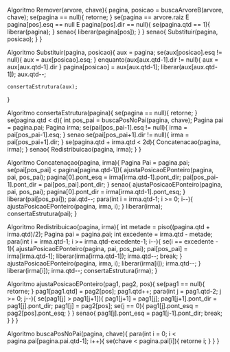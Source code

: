 Algoritmo Remover(arvore, chave){
	pagina, posicao = buscaArvoreB(arvore, chave);
	se(pagina == null){
		retorne;
	}
	se(pagina == arvore.raiz E pagina[pos].esq == null E pagina[pos].dir == null){
		se(pagina.qtd == 1){
			liberar(pagina);
		}
		senao{
			liberar(pagina[pos]);
		}
	}
	senao{
		Substituir(pagina, posicao);
	}
}

Algoritmo Substituir(pagina, posicao){
	aux = pagina;
	se(aux[posicao].esq != null){
		aux = aux[posicao].esq;
	}
	enquanto(aux[aux.qtd-1].dir != null){
		aux = aux[aux.qtd-1].dir
	}
	pagina[posicao] = aux[aux.qtd-1];
	liberar(aux[aux.qtd-1]);
	aux.qtd--;
	
	consertaEstrutura(aux);
}

Algoritmo consertaEstrutura(pagina){
	se(pagina == null){
		retorne;
	}
	se(pagina.qtd < d){
		int pos_pai = buscaPosNoPai(pagina, chave);
		Pagina pai = pagina.pai;
		Pagina irma;
		se(pai[pos_pai-1].esq != null){
			irma = pai[pos_pai-1].esq;
		}
		senao se(pai[pos_pai+1].dir != null){
			irma = pai[pos_pai+1].dir;
		}
		se(pagina.qtd + irma.qtd < 2d){
			Concatenacao(pagina, irma);
		}
		senao{
			Redistribuicao(pagina, irma);
		}
}

Algoritmo Concatenaçao(pagina, irma){
	Pagina Pai = pagina.pai;
	se(pai[pos_pai] < pagina[pagina.qtd-1]){
		ajustaPosicaoEPonteiro(pagina, pai, pos_pai);
		pagina[0].pont_esq = irma[irma.qtd-1].pont_dir;
		pai[pos_pai-1].pont_dir = pai[pos_pai].pont_dir;
	}
	senao{
		ajustaPosicaoEPonteiro(pagina, pai, pos_pai);
		pagina[0].pont_dir = irma[irma.qtd-1].pont_esq;
	}
	liberar(pai[pos_pai]);
	pai.qtd--;
	para(int i = irma.qtd-1; i >= 0; i--){
		ajustaPosicaoEPonteiro(pagina, irma, i);
	}
	liberar(irma);
	consertaEstrutura(pai);
}

Algoritmo Redistribuicao(pagina, irma){
	int metade = piso((pagina.qtd + irma.qtd)/2);
	Pagina pai = pagina.pai;
	int excedente = irma.qtd - metade;
	para(int i = irma.qtd-1; i >= irma.qtd-excedente-1; i--){
		se(i == excedente - 1){
			ajustaPosicaoEPonteiro(pagina, pai, pos_pai);
			pai[pos_pai] = irma[irma.qtd-1];
			liberar(irma[irma.qtd-1]);
			irma.qtd--;
			break;
		}
		ajustaPosicaoEPonteiro(pagina, irma, i);
		liberar(irma[i]);
		irma.qtd--;
	}
	liberar(irma[i]);
	irma.qtd--;
	consertaEstrutura(irma);
}

Algoritmo ajustaPosicaoEPonteiro(pag1, pag2, pos){
	se(pag1 == null){
		retorne;
	}
	pag1[pag1.qtd] = pag2[pos];
	pag1.qtd++;
	para(int j = pag1.qtd-2; j >= 0; j--){
			se(pag1[j] > pag1[j+1]){
				pag1[j+1] = pag1[j];
				pag1[j+1].pont_dir = pag1[j].pont_dir;
				pag1[j] = pag2[pos];
				se(j == 0){
					pag1[j].pont_esq = pag2[pos].pont_esq;
				}
			}
			senao{
				pag1[j].pont_esq = pag1[j-1].pont_dir;
				break;
			}
		}
}

Algoritmo buscaPosNoPai(pagina, chave){
	para(int i = 0; i < pagina.pai[pagina.pai.qtd-1]; i++){
		se(chave < pagina.pai[i]){
			retorne i;
		}
	}
}